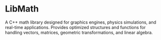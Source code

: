 # LibMath
A C++ math library designed for graphics engines, physics simulations, and real-time applications. Provides optimized structures and functions for handling vectors, matrices, geometric transformations, and linear algebra.
